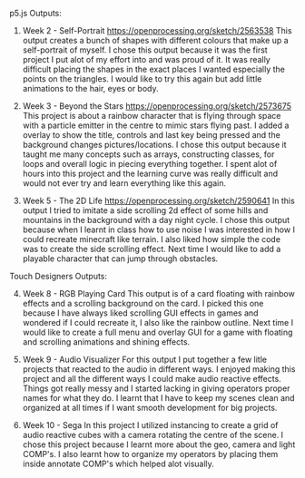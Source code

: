 p5.js Outputs:

1) Week 2 - Self-Portrait
https://openprocessing.org/sketch/2563538
This output creates a bunch of shapes with different colours that make up a self-portrait of myself.
I chose this output because it was the first project I put alot of my effort into and was proud of it.
It was really difficult placing the shapes in the exact places I wanted especially the points on the triangles.
I would like to try this again but add little animations to the hair, eyes or body.


2) Week 3 - Beyond the Stars
https://openprocessing.org/sketch/2573675
This project is about a rainbow character that is flying through space with a particle emitter in the centre to mimic stars flying past.
I added a overlay to show the title, controls and last key being pressed and the background changes pictures/locations.
I chose this output because it taught me many concepts such as arrays, constructing classes, for loops and overall logic in piecing everything together.
I spent alot of hours into this project and the learning curve was really difficult and would not ever try and learn everything like this again.

3) Week 5 - The 2D Life
https://openprocessing.org/sketch/2590641
In this output I tried to imitate a side scrolling 2d effect of some hills and mountains in the background with a day night cycle.
I chose this output because when I learnt in class how to use noise I was interested in how I could recreate minecraft like terrain.
I also liked how simple the code was to create the side scrolling effect. 
Next time I would like to add a playable character that can jump through obstacles.

Touch Designers Outputs:

4) Week 8 - RGB Playing Card
This output is of a card floating with rainbow effects and a scrolling background on the card.
I picked this one because I have always liked scrolling GUI effects in games and wondered if I could recreate it, I also like the rainbow outline.
Next time I would like to create a full menu and overlay GUI for a game with floating and scrolling animations and shining effects.

5) Week 9 - Audio Visualizer
For this output I put together a few litle projects that reacted to the audio in different ways.
I enjoyed making this project and all the different ways I could make audio reactive effects.
Things got really messy and I started lacking in giving operators proper names for what they do.
I learnt that I have to keep my scenes clean and organized at all times if I want smooth development for big projects.

6) Week 10 - Sega
In this project I utilized instancing to create a grid of audio reactive cubes with a camera rotating the centre of the scene.
I chose this project because I learnt more about the geo, camera and light COMP's.
I also learnt how to organize my operators by placing them inside annotate COMP's which helped alot visually.
